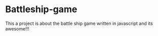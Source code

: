 # Battleship-game
This a project is about the battle ship game written in javascript and its awesome!!!
